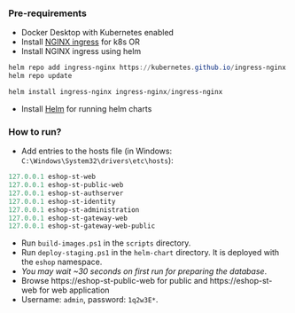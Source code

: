 ### Pre-requirements

* Docker Desktop with Kubernetes enabled
* Install [NGINX ingress](https://kubernetes.github.io/ingress-nginx/deploy/) for k8s
OR
* Install NGINX ingress using helm
```powershell
helm repo add ingress-nginx https://kubernetes.github.io/ingress-nginx
helm repo update

helm install ingress-nginx ingress-nginx/ingress-nginx
```
* Install [Helm](https://helm.sh/docs/intro/install/) for running helm charts


### How to run?

* Add entries to the hosts file (in Windows: `C:\Windows\System32\drivers\etc\hosts`):

````powershell
127.0.0.1 eshop-st-web
127.0.0.1 eshop-st-public-web
127.0.0.1 eshop-st-authserver
127.0.0.1 eshop-st-identity
127.0.0.1 eshop-st-administration
127.0.0.1 eshop-st-gateway-web
127.0.0.1 eshop-st-gateway-web-public
````

* Run `build-images.ps1` in the `scripts` directory.
* Run `deploy-staging.ps1` in the `helm-chart` directory. It is deployed with the `eshop` namespace.
* *You may wait ~30 seconds on first run for preparing the database*.
* Browse https://eshop-st-public-web for public and https://eshop-st-web for web application
* Username: `admin`, password: `1q2w3E*`.
